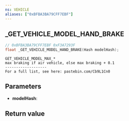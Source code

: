 ```yaml
---
ns: VEHICLE
aliases: ["0xBFBA3BA79CFF7EBF"]
---
```

## _GET_VEHICLE_MODEL_HAND_BRAKE

```c
// 0xBFBA3BA79CFF7EBF 0xF3A7293F
float _GET_VEHICLE_MODEL_HAND_BRAKE(Hash modelHash);
```

```
GET_VEHICLE_MODEL_MAX_*  
max braking if air vehicle, else max braking + 0.1  
-------------------  
For a full list, see here: pastebin.com/Cb9L1Cn0  
```

## Parameters
* **modelHash**: 

## Return value
